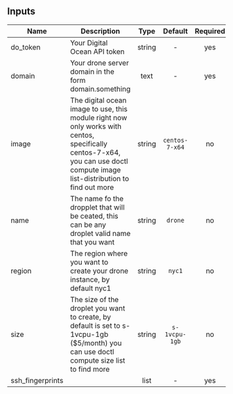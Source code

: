 
## Inputs

| Name | Description | Type | Default | Required |
|------|-------------|:----:|:-----:|:-----:|
| do_token | Your Digital Ocean API token | string | - | yes |
| domain | Your drone server domain in the form domain.something | text | - | yes |
| image | The digital ocean image to use, this module right now only works with centos, specifically centos-7-x64, you can use doctl compute image list-distribution to find out more | string | `centos-7-x64` | no |
| name | The name fo the dropplet that will be ceated, this can be any droplet valid name that you want | string | `drone` | no |
| region | The region where you want to create your drone instance, by default nyc1 | string | `nyc1` | no |
| size | The size of the droplet you want to create, by default is set to s-1vcpu-1gb ($5/month) you can use doctl compute size list to find more | string | `s-1vcpu-1gb` | no |
| ssh_fingerprints |  | list | - | yes |

